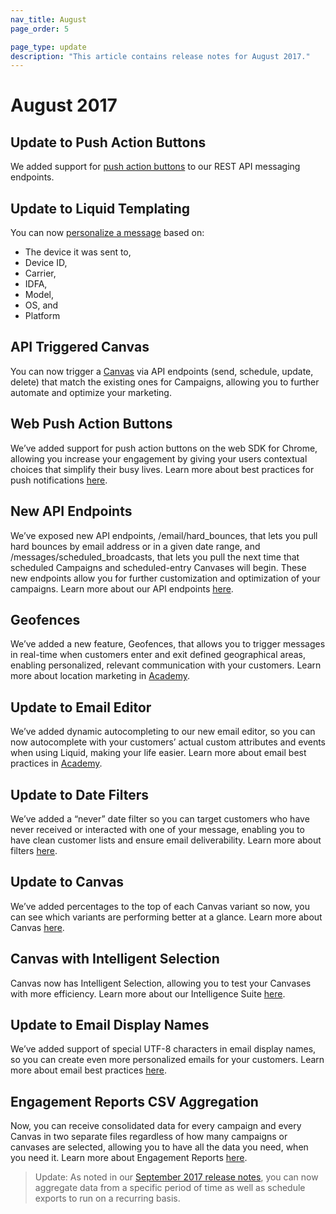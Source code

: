 ```yaml
---
nav_title: August
page_order: 5

page_type: update
description: "This article contains release notes for August 2017."
---
```


# August 2017

## Update to Push Action Buttons

We added support for [push action buttons][70] to our REST API messaging endpoints.

## Update to Liquid Templating

You can now [personalize a message][69] based on:
- The device it was sent to,
- Device ID,
- Carrier,
- IDFA,
- Model,
- OS, and
- Platform

## API Triggered Canvas

You can now trigger a [Canvas][68] via API endpoints (send, schedule, update, delete) that match the existing ones for Campaigns, allowing you to further automate and optimize your marketing.

## Web Push Action Buttons

We’ve added support for push action buttons on the web SDK for Chrome, allowing you increase your engagement by giving your users contextual choices that simplify their busy lives. Learn more about best practices for push notifications [here][66].

## New API Endpoints

We’ve exposed new API endpoints, /email/hard_bounces, that lets you pull hard bounces by email address or in a given date range, and /messages/scheduled_broadcasts, that lets you pull the next time that scheduled Campaigns and scheduled-entry Canvases will begin. These new endpoints allow you for further customization and optimization of your campaigns. Learn more about our API endpoints [here][65].

## Geofences

We’ve added a new feature, Geofences, that allows you to trigger messages in real-time when customers enter and exit defined geographical areas, enabling personalized, relevant communication with your customers. Learn more about location marketing in [Academy][64].

## Update to Email Editor

We’ve added dynamic autocompleting to our new email editor, so you can now autocomplete with your customers’ actual custom attributes and events when using Liquid, making your life easier. Learn more about email best practices in [Academy][63].

## Update to Date Filters

We’ve added a “never” date filter so you can target customers who have never received or interacted with one of your message, enabling you to have clean customer lists and ensure email deliverability. Learn more about filters [here][62].

## Update to Canvas

We’ve added percentages to the top of each Canvas variant so now, you can see which variants are performing better at a glance. Learn more about Canvas [here][61].

## Canvas with Intelligent Selection

Canvas now has Intelligent Selection, allowing you to test your Canvases with more efficiency. Learn more about our Intelligence Suite [here][60].

## Update to Email Display Names

We’ve added support of special UTF-8 characters in email display names, so you can create even more personalized emails for your customers. Learn more about email best practices [here][67].

## Engagement Reports CSV Aggregation

Now, you can receive consolidated data for every campaign and every Canvas in two separate files regardless of how many campaigns or canvases are selected, allowing you to have all the data you need, when you need it. Learn more about Engagement Reports [here][59].

> Update: As noted in our [September 2017 release notes]({{site.baseurl}}/help/release_notes/2017/august/#september-2017), you can now aggregate data from a specific period of time as well as schedule exports to run on a recurring basis.



[59]: {{site.baseurl}}/user_guide/data_and_analytics/engagement_reports/#creating-a-new-report
[60]: {{site.baseurl}}/user_guide/engagement_tools/canvas/create_a_canvas/create_a_canvas/
[61]: {{site.baseurl}}/user_guide/engagement_tools/canvas/create_a_canvas/create_a_canvas/
[62]: {{site.baseurl}}/user_guide/engagement_tools/segments/segmentation_filters/#segmentation-filters
[63]: {{site.baseurl}}/help/troubleshooting_guide/troubleshooting_guide/#email
[64]: {{site.baseurl}}/developer_guide/platform_integration_guides/fireos/advanced_use_cases/locations_and_geofences/#locations--geofences
[65]: {{site.baseurl}}/developer_guide/rest_api/basics/#what-is-a-rest-api
[66]: {{site.baseurl}}/help/best_practices/push/
[67]: {{site.baseurl}}/help/troubleshooting_guide/troubleshooting_guide/#email
[68]: {{site.baseurl}}/user_guide/engagement_tools/canvas/create_a_canvas/create_a_canvas/
[69]: {{site.baseurl}}/user_guide/personalization_and_dynamic_content/personalized_messaging/#personalized-messaging
[70]: {{site.baseurl}}/user_guide/message_building_by_channel/push/push_action_buttons/#how-to-use-action-buttons
[98]:{{site.baseurl}}/user_guide/onboarding/platform_administrative_features/#authentication-rules
